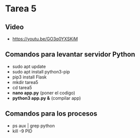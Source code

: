 # Tarea 5

## Video

* https://youtu.be/GO3q0YXSKiM

## Comandos para levantar servidor Python

* sudo apt update
* sudo apt install python3-pip
* pip3 install Flask
* mkdir tarea5
* cd tarea5
* **nano app.py** (poner el codigo)
* **python3 app.py &** (compilar app)

## Comandos para los procesos

* ps aux | grep python
* kill -9 PID
